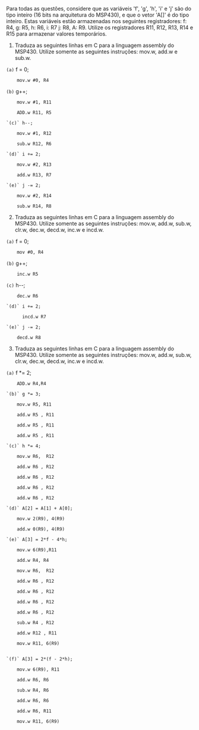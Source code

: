 Para todas as questões, considere que as variáveis 'f', 'g', 'h', 'i' e 'j' são do tipo inteiro (16 bits na arquitetura do MSP430), e que o vetor 'A[]' é do tipo inteiro. Estas variáveis estão armazenadas nos seguintes registradores:
	f: R4,
	g: R5,
	h: R6,
	i: R7
	j: R8,
	A: R9.
Utilize os registradores R11, R12, R13, R14 e R15 para armazenar valores temporários.

1. Traduza as seguintes linhas em C para a linguagem assembly do MSP430. Utilize somente as seguintes instruções: mov.w, add.w e sub.w.
	
  `(a)` f = 0;
	          
        mov.w #0, R4     
            
  `(b)` g++;
	
        mov.w #1, R11
  
        ADD.w R11, R5

	`(c)` h--;
		
        mov.w #1, R12
		
        sub.w R12, R6
    
	`(d)` i += 2;
		
        mov.w #2, R13
		
        add.w R13, R7
    
	`(e)` j -= 2;
		
        mov.w #2, R14
		
        sub.w R14, R8

2. Traduza as seguintes linhas em C para a linguagem assembly do MSP430. Utilize somente as seguintes instruções: mov.w, add.w, sub.w, clr.w, dec.w, decd.w, inc.w e incd.w.
	
  `(a)` f = 0;
		
        mov #0, R4    
	
  `(b)` g++;
		
        inc.w R5
	
  `(c)` h--;
		
        dec.w R6
    
	`(d)` i += 2;
  
	      incd.w R7
        
	`(e)` j -= 2;
		
        decd.w R8

3. Traduza as seguintes linhas em C para a linguagem assembly do MSP430. Utilize somente as seguintes instruções: mov.w, add.w, sub.w, clr.w, dec.w, decd.w, inc.w e incd.w.
	
  `(a)` f *= 2;
		
        ADD.w R4,R4 
		
	`(b)` g *= 3;
  
        mov.w R5, R11
        
        add.w R5 , R11
        
        add.w R5 , R11
        
        add.w R5 , R11
        
	`(c)` h *= 4;
  
        mov.w R6,  R12
        
        add.w R6 , R12
        
        add.w R6 , R12
        
        add.w R6 , R12
        
        add.w R6 , R12
        
	`(d)` A[2] = A[1] + A[0];
        
        mov.w 2(R9), 4(R9)
        
        add.w 0(R9), 4(R9)
        
	`(e)` A[3] = 2*f - 4*h;
  
        mov.w 6(R9),R11
        
        add.w R4, R4
        
        mov.w R6,  R12
        
        add.w R6 , R12
        
        add.w R6 , R12
        
        add.w R6 , R12
        
        add.w R6 , R12
        
        sub.w R4 , R12
        
        add.w R12 , R11
        
        mov.w R11, 6(R9)
        
		
	`(f)` A[3] = 2*(f - 2*h);
        
        mov.w 6(R9), R11
        
        add.w R6, R6
        
        sub.w R4, R6
        
        add.w R6, R6
        
        add.w R6, R11
        
        mov.w R11, 6(R9)
